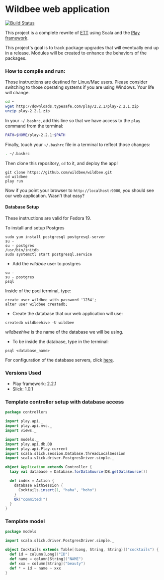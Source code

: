 Wildbee web application
=====================================
[![Build Status](https://travis-ci.org/wildbee/wildbee.png)](https://travis-ci.org/wildbee/wildbee)

This project is a complete rewrite of [ETT][ETT] using Scala and the
[Play framework][playframework].

This project's goal is to track package upgrades that will eventually end up
in a release. Modules will be created to enhance the behaviors of the packages.

### How to compile and run:
Those instructions are destined for Linux/Mac users. Please consider switching
to those operating systems if you are using Windows. Your life will change.
```bash
cd ~
wget http://downloads.typesafe.com/play/2.2.1/play-2.2.1.zip
unzip play-2.2.1.zip
```

In your `~/.bashrc`, add this line so that we have access to the `play` command
from the terminal:
```bash
PATH=$HOME/play-2.2.1:$PATH
```

Finally, touch your `~/.bashrc` file in a terminal to reflect those changes:
```bash
. ~/.bashrc
```

Then clone this repository, `cd` to it, and deploy the app!
```bashrc
git clone https://github.com/wildbee/wildbee.git
cd wildbee
play run
```

Now if you point your browser to `http://localhost:9000`, you should see our web
application. Wasn't that easy?

#### Database Setup
These instructions are valid for Fedora 19.

To install and setup Postgres
```
sudo yum install postgresql postgresql-server
su -
su - postgres
/usr/bin/initdb
sudo systemctl start postgresql.service
```

- Add the _wildbee_ user to postgres
```
su -
su - postgres
psql
```
Inside of the psql terminal, type:
```
create user wildbee with password '1234';
alter user wildbee createdb;
```

- Create the database that our web application will use:
```
createdb wildbeehive -U wildbee
```
_wildbeehive_ is the name of the database we will be using.

- To be inside the database, type in the terminal:
```
psql <database_name>
```

For configuration of the database servers, click [here][scaladatabase].

### Versions Used
- Play framework: 2.2.1
- Slick: 1.0.1

[ETT]: https://github.com/liweinan/ett
[playframework]: http://www.playframework.com/
[scaladatabase]: http://www.playframework.com/documentation/2.2.1/ScalaDatabase

### Template controller setup with database access
```scala
package controllers

import play.api._
import play.api.mvc._
import views._

import models._
import play.api.db.DB
import play.api.Play.current
import scala.slick.session.Database.threadLocalSession
import scala.slick.driver.PostgresDriver.simple._

object Application extends Controller {
  lazy val database = Database.forDataSource(DB.getDataSource())

  def index = Action {
    database withSession {
      Cocktails.insert(1, "haha", "hoho")
    }
    Ok("commited!")
  }
}
```

### Template model
```scala
package models

import scala.slick.driver.PostgresDriver.simple._

object Cocktails extends Table[(Long, String, String)]("cocktails") {
  def id = column[Long]("ID")
  def name = column[String]("NAME")
  def xxx = column[String]("beauty")
  def * = id ~ name ~ xxx
}
```
